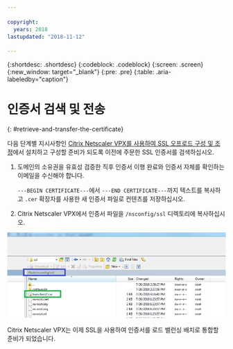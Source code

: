 ```yaml
---

copyright:
  years: 2018
lastupdated: "2018-11-12"

---
```


{:shortdesc: .shortdesc}
{:codeblock: .codeblock}
{:screen: .screen}
{:new_window: target="_blank"}
{:pre: .pre}
{:table: .aria-labeledby="caption"}

# 인증서 검색 및 전송
{: #retrieve-and-transfer-the-certificate}

다음 단계별 지시사항인 [Citrix Netscaler VPX를 사용하여 SSL 오프로드 구성 및 조정](/docs/infrastructure/citrix-netscaler-vpx?topic=citrix-netscaler-vpx-configuring-and-tuning-ssl-offload-with-citrix-netscaler-vpx)에서 설치하고 구성할 준비가 되도록 이전에 주문한 SSL 인증서를 검색하십시오.

1. 도메인의 소유권을 유효성 검증한 직후 인증서 이행 완료와 인증서 자체를 확인하는 이메일을 수신해야 합니다.

	`---BEGIN CERTIFICATE---`에서 `---END CERTIFICATE---`까지 텍스트를 복사하고 `.cer` 확장자를 사용한 새 인증서 파일로 컨텐츠를 저장하십시오.

2. Citrix Netscaler VPX에서 인증서 파일을 `/nsconfig/ssl` 디렉토리에 복사하십시오.

<img src="images/11-transfer-certificate.png" alt="그림" style="width: 600px;"/>

Citrix Netscaler VPX는 이제 SSL을 사용하여 인증서를 로드 밸런싱 배치로 통합할 준비가 되었습니다.
